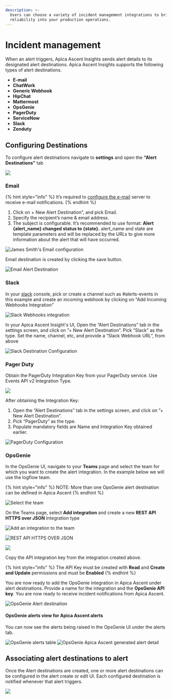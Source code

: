 ```yaml
---
description: >-
  Users can choose a variety of incident management integrations to bring
  reliability into your production operations.
---
```


# Incident management

When an alert triggers, Apica Ascent Insights sends alert details to its designated alert destinations. Apica Ascent Insights supports the following types of alert destinations.

* **E-mail**
* **ChatWork**
* **Generic Webhook**
* **HipChat**
* **Mattermost**
* **OpsGenie**
* **PagerDuty**
* **ServiceNow**
* **Slack**
* **Zenduty**

## Configuring Destinations

To configure alert destinations navigate to **settings** and open the **“Alert Destinations”** tab

![](<../../.gitbook/assets/Screenshot from 2022-07-04 17-13-01.png>)

### Email <a href="#email" id="email"></a>

{% hint style="info" %}
It’s required to [configure the e-mail](../../logiq-ui-configuration/email-configuration-setup.md) server to receive e-mail notifications.
{% endhint %}

1. Click on + New Alert Destination”, and pick Email.
2. Specify the recipient’s name & email address.
3. The subject is configurable. It’s recommended to use format: **Alert {alert\_name} changed status to {state}.** alert\_name and state are template parameters and will be replaced by the URLs to give more information about the alert that will have occurred.

![James Smith's Email configuration](<../../.gitbook/assets/Screenshot from 2022-07-04 16-45-37.png>)

Email destination is created by clicking the save button.

![Email Alert Destination](<../../.gitbook/assets/Screenshot from 2022-07-04 16-46-00.png>)

### Slack <a href="#slack" id="slack"></a>

In your [slack](https://my.slack.com/services/new/incoming-webhook/) console, pick or create a channel such as #alerts-events in this example and create an incoming webhook by clicking on "Add Incoming Webhooks Integration"

![Slack Webhooks integration](<../../.gitbook/assets/Screen Shot 2020-08-11 at 3.10.58 PM.png>)

In your Apica Ascent Insight's UI, Open the “Alert Destinations” tab in the settings screen, and click on ”+ New Alert Destination”. Pick “Slack” as the type. Set the name, channel, etc, and provide a “Slack Webhook URL”, from above

![Slack Destination Configuration](../../.gitbook/assets/slack.png)

### Pager Duty <a href="#pagerduty" id="pagerduty"></a>

Obtain the PagerDuty Integration Key from your PagerDuty service. Use Events API v2 Integration Type.

![](<../../.gitbook/assets/Screen Shot 2020-08-11 at 4.31.41 PM.png>)

After obtaining the Integration Key:

1. Open the “Alert Destinations” tab in the settings screen, and click on ”+ New Alert Destination”.
2. Pick “PagerDuty” as the type.
3. Populate mandatory fields are Name and Integration Key obtained earlier.

![PagerDuty Configuration](<../../.gitbook/assets/Screenshot from 2022-07-04 17-01-18.png>)

### OpsGenie <a href="#opsgenie" id="opsgenie"></a>

In the OpsGenie UI, navigate to your **Teams** page and select the team for which you want to create the alert integration. In the example below we will use the logflow team.

{% hint style="info" %}
NOTE: More than one OpsGenie alert destination can be defined in Apica Ascent
{% endhint %}

![Select the team](<../../.gitbook/assets/Screen Shot 2021-11-16 at 9.17.24 PM.png>)

On the Teams page, select **Add integration** and create a new **REST API HTTPS over JSON** Integration type

![Add an integration to the team](<../../.gitbook/assets/Screen Shot 2021-11-16 at 9.17.38 PM.png>)

![REST API HTTPS OVER JSON](<../../.gitbook/assets/Screen Shot 2021-11-16 at 9.17.53 PM.png>)

![](<../../.gitbook/assets/Screen Shot 2021-11-16 at 9.18.49 PM.png>)

Copy the API integration key from the integration created above.

{% hint style="info" %}
The API Key must be created with **Read** and **Create and Update** permissions and must be **Enabled**
{% endhint %}

You are now ready to add the OpsGenie integration in Apica Ascent under alert destinations. Provide a name for the integration and the **OpsGenie API key**. You are now ready to receive incident notifications from Apica Ascent.

![OpsGenie Alert destination](../../.gitbook/assets/2022-07-04\_17-07.png)

#### OpsGenie alerts view for Apica Ascent alerts

You can now see the alerts being raised in the OpsGenie UI under the alerts tab.

![OpsGenie alerts table](<../../.gitbook/assets/Screen Shot 2021-11-16 at 9.22.53 PM.png>) ![OpsGenie Apica Ascent generated alert detail](<../../.gitbook/assets/Screen Shot 2021-11-16 at 9.23.18 PM.png>)

## Associating alert destinations to alert

Once the Alert destinations are created, one or more alert destinations can be configured in the alert create or edit UI. Each configured destination is notified whenever that alert triggers.

![](<../../.gitbook/assets/Screenshot from 2022-07-04 17-08-34.png>)
